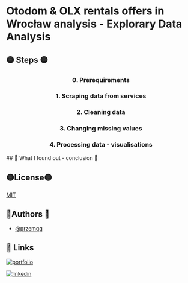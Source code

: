 # Otodom & OLX rentals offers in  Wrocław analysis - Explorary Data Analysis 
## 🟡 Steps 🟡
<style>
h3 {
    text-align:center;
    
}

</style>
<h3>   0. Prerequirements  </h3>
<h3> 1. Scraping data from services </h3>
<h3> 2. Cleaning data </h3>
<h3> 3. Changing missing values </h3>
<h3> 4. Processing data - visualisations </h3>
## 🔴 What I found out - conclusion 🔴

## 🟡License🟡

[MIT](https://choosealicense.com/licenses/mit/)


## 🔵Authors 🔵

- [@przemqq](https://www.github.com/przemqq)


## 🔗 Links
[![portfolio](https://img.shields.io/badge/my_portfolio-000?style=for-the-badge&logo=ko-fi&logoColor=white)](https://przemqq.github.io/portfolio/)

[![linkedin](https://img.shields.io/badge/linkedin-0A66C2?style=for-the-badge&logo=linkedin&logoColor=white)](https://www.linkedin.com/in/przemyslaw-sipa/)